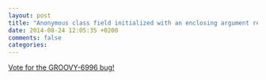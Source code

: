 ```yaml
---
layout: post
title: "Anonymous class field initialized with an enclosing argument results in MissingPropertyException"
date: 2014-08-24 12:05:35 +0200
comments: false
categories: 
---
```


[Vote for the GROOVY-6996 bug!](https://jira.codehaus.org/browse/GROOVY-6996)
